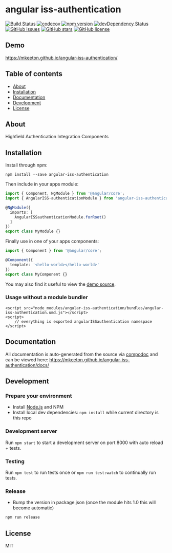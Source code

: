 # angular iss-authentication
[![Build Status](https://travis-ci.org/mkeeton/angular-iss-authentication.svg?branch=master)](https://travis-ci.org/mkeeton/angular-iss-authentication)
[![codecov](https://codecov.io/gh/mkeeton/angular-iss-authentication/branch/master/graph/badge.svg)](https://codecov.io/gh/mkeeton/angular-iss-authentication)
[![npm version](https://badge.fury.io/js/angular-iss-authentication.svg)](http://badge.fury.io/js/angular-iss-authentication)
[![devDependency Status](https://david-dm.org/mkeeton/angular-iss-authentication/dev-status.svg)](https://david-dm.org/mkeeton/angular-iss-authentication?type=dev)
[![GitHub issues](https://img.shields.io/github/issues/mkeeton/angular-iss-authentication.svg)](https://github.com/mkeeton/angular-iss-authentication/issues)
[![GitHub stars](https://img.shields.io/github/stars/mkeeton/angular-iss-authentication.svg)](https://github.com/mkeeton/angular-iss-authentication/stargazers)
[![GitHub license](https://img.shields.io/badge/license-MIT-blue.svg)](https://raw.githubusercontent.com/mkeeton/angular-iss-authentication/master/LICENSE)

## Demo
https://mkeeton.github.io/angular-iss-authentication/

## Table of contents

- [About](#about)
- [Installation](#installation)
- [Documentation](#documentation)
- [Development](#development)
- [License](#license)

## About

Highfield Authentication Integration Components

## Installation

Install through npm:
```
npm install --save angular-iss-authentication
```

Then include in your apps module:

```typescript
import { Component, NgModule } from '@angular/core';
import { AngularISS-authenticationModule } from 'angular-iss-authentication';

@NgModule({
  imports: [
    AngularISSauthenticationModule.forRoot()
  ]
})
export class MyModule {}
```

Finally use in one of your apps components:
```typescript
import { Component } from '@angular/core';

@Component({
  template: '<hello-world></hello-world>'
})
export class MyComponent {}
```

You may also find it useful to view the [demo source](https://github.com/mkeeton/angular-iss-authentication/blob/master/demo/demo.component.ts).

### Usage without a module bundler
```
<script src="node_modules/angular-iss-authentication/bundles/angular-iss-authentication.umd.js"></script>
<script>
    // everything is exported angularISSauthentication namespace
</script>
```

## Documentation
All documentation is auto-generated from the source via [compodoc](https://compodoc.github.io/compodoc/) and can be viewed here:
https://mkeeton.github.io/angular-iss-authentication/docs/

## Development

### Prepare your environment
* Install [Node.js](http://nodejs.org/) and NPM
* Install local dev dependencies: `npm install` while current directory is this repo

### Development server
Run `npm start` to start a development server on port 8000 with auto reload + tests.

### Testing
Run `npm test` to run tests once or `npm run test:watch` to continually run tests.

### Release
* Bump the version in package.json (once the module hits 1.0 this will become automatic)
```bash
npm run release
```

## License

MIT
